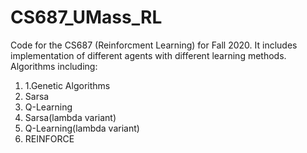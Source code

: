 # CS687_UMass_RL

Code for the CS687 (Reinforcment Learning) for Fall 2020. It includes implementation of different agents with different learning methods. Algorithms including:

1. 1.Genetic Algorithms
2. Sarsa
3. Q-Learning
4. Sarsa(lambda variant)
5. Q-Learning(lambda variant)
6. REINFORCE
